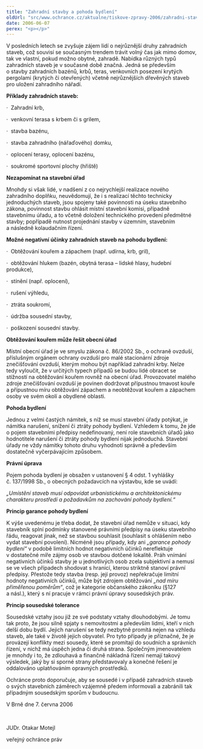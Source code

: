```yaml
---
title: "Zahradní stavby a pohoda bydlení"
oldUrl: "src/www.ochrance.cz/aktualne/tiskove-zpravy-2006/zahradni-stavby-a-pohoda-bydleni"
date: 2006-06-07
perex: "<p></p>"
---
```


<!-- imported from the old website -->

<p>V posledních letech se zvyšuje zájem lidí o nejrůznější druhy zahradních staveb, což souvisí se současným trendem trávit volný čas jak mimo domov, tak ve vlastní, pokud možno obytné, zahradě. Nabídka různých typů zahradních staveb je v současné době značná. Jedná se především o stavby zahradních bazénů, krbů, teras, venkovních posezení krytých pergolami (krytých či otevřených) včetně nejrůznějších dřevěných staveb pro uložení zahradního nářadí.<p></p></p><p><strong>Příklady zahradních staveb:<p></p></strong></p><p>·  Zahradní krb,<p></p></p><p>·  venkovní terasa s krbem či s grilem,<p></p></p><p>·  stavba bazénu,<p></p></p><p>·  stavba zahradního (nářaďového) domku,<p></p></p><p>·  oplocení terasy, oplocení bazénu,<p></p></p><p>·  soukromé sportovní plochy (hřiště)<p></p></p><p><strong>Nezapomínat na stavební úřad<p></p></strong></p><p>Mnohdy si však lidé, v nadšení z co nejrychlejší realizace nového zahradního doplňku, neuvědomují, že i s realizací těchto technicky jednoduchých staveb, jsou spojeny také povinnosti na úseku stavebního zákona, povinnost stavbu ohlásit místní stavební komisi, případně stavebnímu úřadu, a to včetně doložení technického provedení předmětné stavby; popřípadě nutnost projednání stavby v územním, stavebním a následně kolaudačním řízení.<p></p></p><p><strong>Možné negativní účinky zahradních staveb na pohodu bydlení:<p></p></strong></p><p>·  Obtěžování kouřem a zápachem (např. udírna, krb, gril),<p></p></p><p>·  obtěžování hlukem (bazén, obytná terasa – lidské hlasy, hudební produkce),<p></p></p><p>·  stínění (např. oplocení),<p></p></p><p>·  rušení výhledu,<p></p></p><p>·  ztráta soukromí,<p></p></p><p>·  údržba sousední stavby,<p></p></p><p>·  poškození sousední stavby.<p></p></p><p><strong>Obtěžování kouřem může řešit obecní úřad<p></p></strong></p><p>Místní obecní úřad je ve smyslu zákona č. 86/2002 Sb., o ochraně ovzduší, příslušným orgánem ochrany ovzduší pro malé stacionární zdroje znečišťování ovzduší, kterým mohou být například zahradní krby. Nelze tedy vyloučit, že v určitých typech případů se budou lidé obracet se stížností na obtěžování kouřem rovněž na obecní úřad. Provozovatel malého zdroje znečišťování ovzduší je povinen dodržovat přípustnou tmavost kouře a přípustnou míru obtěžování zápachem a neobtěžovat kouřem a zápachem osoby ve svém okolí a obydlené oblasti.<p></p></p><p><strong>Pohoda bydlení<p></p></strong></p><p>Jednou z velmi častých námitek, s níž se musí stavební úřady potýkat, je námitka narušení, snížení či ztráty pohody bydlení. Vzhledem k tomu, že jde o pojem stavebními předpisy nedefinovaný, není role stavebních úřadů jako hodnotitele narušení či ztráty pohody bydlení nijak jednoduchá. Stavební úřady ne vždy námitky tohoto druhu vyhodnotí správně a především dostatečně vyčerpávajícím způsobem.<p></p></p><p><strong>Právní úprava<p></p></strong></p><p>Pojem pohoda bydlení je obsažen v ustanovení § 4 odst. 1 vyhlášky č. 137/1998 Sb., o obecných požadavcích na výstavbu, kde se uvádí:<p></p></p><p><i>„Umístění staveb musí odpovídat urbanistickému a architektonickému charakteru prostředí a požadavkům na zachování pohody bydlení.“<p></p></i></p><p><strong>Princip garance pohody bydlení<p></p></strong></p><p>K výše uvedenému je třeba dodat, že stavební úřad nemůže v situaci, kdy stavebník splní podmínky stanovené právními předpisy na úseku stavebního řádu, reagovat jinak, než se stavbou souhlasit (souhlasit s ohlášením nebo vydat stavební povolení). Nicméně jsou případy, kdy ani <i>„garance pohody bydlení“</i> v podobě limitních hodnot negativních účinků nereflektuje v dostatečné míře zájmy osob ve stavbou dotčené lokalitě. Práh vnímání negativních účinků stavby je u jednotlivých osob zcela subjektivní a nemusí se ve všech případech shodovat s hranicí, kterou striktně stanoví právní předpisy. Přestože tedy stavba (resp. její provoz) nepřekračuje limitní hodnoty negativních účinků, může být zdrojem obtěžování <i>„nad míru přiměřenou poměrům“</i>, což je kategorie občanského zákoníku (§127 a násl.), který s ní pracuje v rámci právní úpravy sousedských práv.<p></p></p><p><strong>Princip sousedské tolerance<p></p></strong></p><p>Sousedské vztahy jsou již ze své podstaty vztahy dlouhodobými. Je tomu tak proto, že jsou silně spjaty s nemovitostmi a především lidmi, kteří v nich delší dobu bydlí. Jejich narušení se tedy nezbytně promítá nejen na vzhledu staveb, ale také v životě jejich obyvatel. Pro tyto případy je příznačné, že je provázejí konflikty mezi sousedy, které se promítají do soudních a správních řízení, v nichž má úspěch jedna či druhá strana. Společným jmenovatelem je mnohdy i to, že zdlouhavá a finančně nákladná řízení nemají takový výsledek, jaký by si sporné strany představovaly a konečné řešení je oddalováno uplatňováním opravných prostředků. <p></p></p><p>Ochránce proto doporučuje, aby se sousedé i v případě zahradních staveb o svých stavebních záměrech vzájemně předem informovali a zabránili tak případným sousedským sporům v budoucnu.<p></p></p><p>V Brně dne 7. června 2006<p></p></p><p><p> </p></p><p>JUDr. Otakar Motejl<p></p></p><p>veřejný ochránce práv </p>
